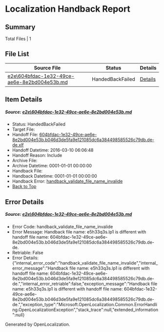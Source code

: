# <a name='report-top'></a> Localization Handback Report

## Summary
 Total Files | 1

## File List
 Source File | Status | Details 
 ----------- | ------ | ------- 
 [e2e\604bfdac-1e32-49ce-ae6e-8e2bd004e53b.md](https://github.com/OpenLocalizationTest/oltest/blob/b1be60a9f121b4725507ead63b6e78af297d95ad/e2e/604bfdac-1e32-49ce-ae6e-8e2bd004e53b.md) | HandedBackFailed | [Details](#b3a0ef76f7d04d8ed254ee62e1f402deb72979724)

## Item Details
##### <a name='b3a0ef76f7d04d8ed254ee62e1f402deb72979724'></a> Source: [e2e\604bfdac-1e32-49ce-ae6e-8e2bd004e53b.md](https://github.com/OpenLocalizationTest/oltest/blob/b1be60a9f121b4725507ead63b6e78af297d95ad/e2e/604bfdac-1e32-49ce-ae6e-8e2bd004e53b.md)
* Status: HandedBackFailed
* Target File: 
* Handoff File: [604bfdac-1e32-49ce-ae6e-8e2bd004e53b.b046d3de5fa9e121085dc6a384498585526c79db.de-de.xlf](https://github.com/OpenLocalizationTestOrg/olhandoff/blob/464e28698f474bbc7d7c95f30d562a79874df379/ol-handoff/OpenLocalizationTestOrg/oltest.de-de/xinjiang/ht/604bfdac-1e32-49ce-ae6e-8e2bd004e53b.b046d3de5fa9e121085dc6a384498585526c79db.de-de.xlf)
* Handoff Datetime: 2016-03-10 06:06:48
* Handoff Reason: Include
* Archive File: 
* Archive Datetime: 0001-01-01 00:00:00
* Handback File: 
* Handback Datetime: 0001-01-01 00:00:00
* Handback Error: [handback_validate_file_name_invalide](#b3a0ef76f7d04d8ed254ee62e1f402deb72979724handback_validate_file_name_invalide)
* [Back to Top](#report-top)


## Error Details
##### <a name='b3a0ef76f7d04d8ed254ee62e1f402deb72979724handback_validate_file_name_invalide'></a> Source: [e2e\604bfdac-1e32-49ce-ae6e-8e2bd004e53b.md](#b3a0ef76f7d04d8ed254ee62e1f402deb72979724)
* Error Code: handback_validate_file_name_invalide
* Error Message: Handback file name: e5h33q3s.lp1 is different with handoff file name: 604bfdac-1e32-49ce-ae6e-8e2bd004e53b.b046d3de5fa9e121085dc6a384498585526c79db.de-de.
* Retriable: False
* Error Details: {"internal_error_code":"handback_validate_file_name_invalide","internal_error_message":"Handback file name: e5h33q3s.lp1 is different with handoff file name: 604bfdac-1e32-49ce-ae6e-8e2bd004e53b.b046d3de5fa9e121085dc6a384498585526c79db.de-de.","internal_error_retriable":false,"exception_message":"Handback file name: e5h33q3s.lp1 is different with handoff file name: 604bfdac-1e32-49ce-ae6e-8e2bd004e53b.b046d3de5fa9e121085dc6a384498585526c79db.de-de.","exception_type":"Microsoft.OpenLocalization.Common.ErrorHandling.OpenLocalizationException","stack_trace":null,"extended_information":null}


Generated by OpenLocalization.

